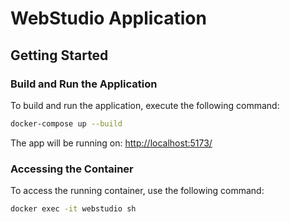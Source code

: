 
# WebStudio Application

## Getting Started

### Build and Run the Application

To build and run the application, execute the following command:

```sh
docker-compose up --build
```

The app will be running on: [http://localhost:5173/](http://localhost:5173/)

### Accessing the Container

To access the running container, use the following command:

```sh
docker exec -it webstudio sh
```
